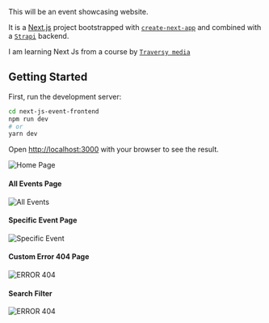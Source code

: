 This will be an event showcasing website. 

It is a [Next.js](https://nextjs.org/) project bootstrapped with [`create-next-app`](https://github.com/vercel/next.js/tree/canary/packages/create-next-app) and combined with a [`Strapi`](https://strapi.io/) backend.

I am learning Next Js from a course by [`Traversy media`](https://www.udemy.com/course/nextjs-dev-to-deployment/) 

## Getting Started

First, run the development server:

```bash
cd next-js-event-frontend
npm run dev
# or
yarn dev
```

Open [http://localhost:3000](http://localhost:3000) with your browser to see the result.

![Home Page](./images_for_readme/landing.png)

#### All Events Page
![All Events](./images_for_readme/all_events.png)

#### Specific Event Page
![Specific Event](./images_for_readme/specific_event.png)

#### Custom Error 404 Page
![ERROR 404](./images_for_readme/error_404.png)

#### Search Filter
![ERROR 404](./images_for_readme/search_result.png)